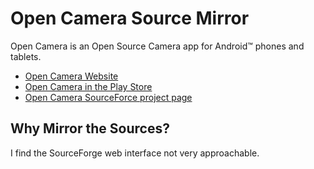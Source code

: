 # Open Camera Source Mirror

Open Camera is an Open Source Camera app for Android™ phones and tablets.

* [Open Camera Website](https://opencamera.org.uk/)
* [Open Camera in the Play Store](https://play.google.com/store/apps/details?id=net.sourceforge.opencamera)
* [Open Camera SourceForce project page](https://sourceforge.net/projects/opencamera/)

## Why Mirror the Sources?

I find the SourceForge web interface not very approachable.
